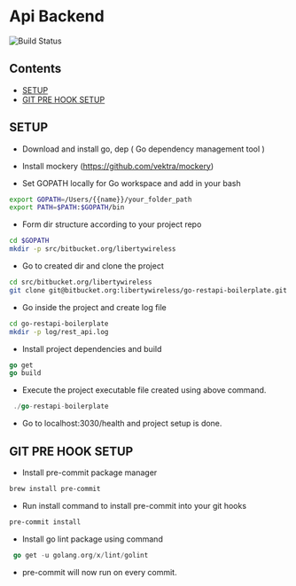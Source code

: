 # Api Backend

![Build Status](https://img.shields.io/travis/rust-lang/rust.svg)


## Contents

- [SETUP](#markdown-header-setup)
- [GIT PRE HOOK SETUP](#markdown-header-git-pre-hook-setup)

## SETUP

* Download and install go, dep ( Go dependency management tool )
* Install mockery (https://github.com/vektra/mockery)

* Set GOPATH locally for Go workspace and add in your bash

```sh
export GOPATH=/Users/{{name}}/your_folder_path
export PATH=$PATH:$GOPATH/bin
```

* Form dir structure according to your project repo

```sh
cd $GOPATH
mkdir -p src/bitbucket.org/libertywireless
```

* Go to created dir and clone the project

```sh
cd src/bitbucket.org/libertywireless
git clone git@bitbucket.org:libertywireless/go-restapi-boilerplate.git
```

* Go inside the project and create log file

```sh
cd go-restapi-boilerplate
mkdir -p log/rest_api.log
```

* Install project dependencies and build

```go
go get
go build
```

* Execute the project executable file created using above command.

```go
 ./go-restapi-boilerplate
```

* Go to localhost:3030/health and project setup is done.

## GIT PRE HOOK SETUP

* Install pre-commit package manager

```sh
brew install pre-commit
```

* Run install command to install pre-commit into your git hooks

```sh
pre-commit install
```

* Install go lint package using command

```go
 go get -u golang.org/x/lint/golint
```

* pre-commit will now run on every commit.
